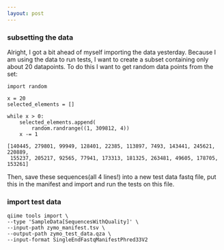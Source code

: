 ```yaml
---
layout: post
---
```


### subsetting the data

Alright, I got a bit ahead of myself importing the data yesterday. Because I
am using the data to run tests, I want to create a subset containing only
about 20 datapoints. To do this I want to get random data points from the set:

```{python}
import random

x = 20
selected_elements = []

while x > 0:
    selected_elements.append(
        random.randrange((1, 309812, 4))
    x -= 1

[140445, 279801, 99949, 128401, 22385, 113897, 7493, 143441, 245621, 220889,
 155237, 205217, 92565, 77941, 173313, 181325, 263481, 49605, 178705, 153261]
```

Then, save these sequences(all 4 lines!) into a new test data fastq file, put
this in the manifest and import and run the tests on this file.

### import test data

```{bash}
qiime tools import \
--type 'SampleData[SequencesWithQuality]' \
--input-path zymo_manifest.tsv \
--output-path zymo_test_data.qza \
--input-format SingleEndFastqManifestPhred33V2
```
